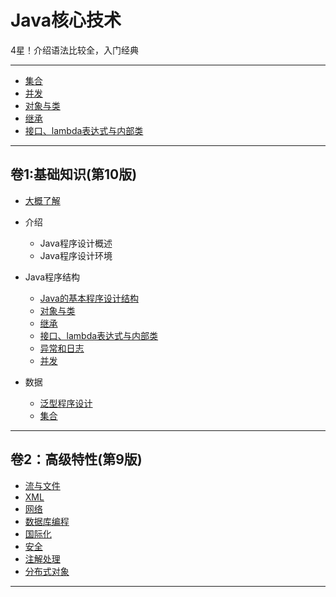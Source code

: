 #   Java核心技术 

4星！介绍语法比较全，入门经典

----

-   [集合](02.md)
-   [并发](03.md)
-   [对象与类](04.md)
-   [继承](05.md)
-   [接口、lambda表达式与内部类](06.md)

----

##  卷1:基础知识(第10版)

-   [大概了解](s1s00.md)

-   介绍
    -   Java程序设计概述
    -   Java程序设计环境

-   Java程序结构
    -   [Java的基本程序设计结构](s1s03.md)
    -   [对象与类](s1s04.md)
    -   [继承](s1s05.md)
    -   [接口、lambda表达式与内部类](s1s06.md)
    -   [异常和日志](s1s07.md)
    -   [并发](s1s14.md)
-   数据
    -   [泛型程序设计](s1s08.md)
    -   [集合](s1s09.md)

----

##  卷2：高级特性(第9版)

-   [流与文件](s2s01.md)
-   [XML](s2s02.md)
-   [网络](s2s03.md)
-   [数据库编程](s2s04.md)
-   [国际化](s2s05.md)
-   [安全](s2s09.md)
-   [注解处理](s2s10.md)
-   [分布式对象](s2s11.md)

----